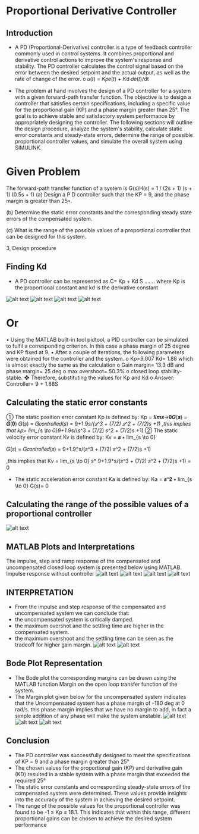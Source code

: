 # Proportional Derivative Controller

## Introduction

- A PD (Proportional-Derivative) controller is a type of feedback controller commonly 
used in control systems. It combines proportional and derivative control actions to 
improve the system's response and stability. The PD controller calculates the control 
signal based on the error between the desired setpoint and the actual output, as 
well as the rate of change of the error.
o 𝑢(𝑡) = 𝐾𝑝𝑒(𝑡) + 𝐾d 𝑑𝑒(𝑡)/dt



- The problem at hand involves the design of a PD controller for a system with a given forward-path transfer function. The objective is to design a controller that satisfies certain specifications, including a specific value for the proportional gain (KP) and a 
phase margin greater than 25°. The goal is to achieve stable and satisfactory system 
performance by appropriately designing the controller. The following sections will 
outline the design procedure, analyze the system's stability, calculate static error 
constants and steady-state errors, determine the range of possible proportional 
controller values, and simulate the overall system using SIMULINK.

# Given Problem 
The forward-path transfer function of a system is 
G(s)H(s) = 1 / (2s + 1) (s + 1) (0.5s + 1) 
(a) Design a P D controller such that the KP = 9, and the phase margin is greater than 25◦.
 
 (b) Determine the static error constants and the corresponding steady state errors of the 
compensated system. 

(c) What is the range of the possible values of a proportional controller that can be designed 
for this system.


3, Design procedure
## Finding Kd
- A PD controller can be represented as 
 C= Kp + Kd S ……. where Kp is the proportional constant and kd is the derivative constant
  

![alt text](image.png)
![alt text](image-1.png)
![alt text](image-2.png)
![alt text](image-3.png) 

# Or 
• Using the MATLAB built-in tool pidtool, a PID controller can be simulated to fulfil a 
corresponding criterion. In this case a phase margin of 25 degree and KP fixed at 9.
• After a couple of iterations, the following parameters were obtained for the 
controller and the system.
o Kp=9.007 Kd= 1.88 which is almost exactly the same as the calculation
o Gain margin= 13.3 dB and phase margin= 25 deg
o max overshoot= 50.3%
o closed loop stability- stable.
❖ Therefore, substituting the values for Kp and Kd 
o Answer: Controller= 9 + 1.88S
## Calculating the static error constants
① The static position error constant Kp is defined by:
 Kp = 𝒍𝒊𝒎𝒔→𝟎𝑮(𝒔) = 𝑮(𝟎)
𝐺(𝑠) = 𝐺𝑐𝑜𝑛𝑡𝑟𝑜𝑙𝑙𝑒𝑑(𝑠) = 9+1.9*s/(𝑠^3 + (7/2) 𝑠^2 + (7/2)s +1) ,this implies that 
kp= lim_{s \to 0}9+1.9*s/(𝑠^3 + (7/2) 𝑠^2 + (7/2)s +1)
② The static velocity error constant Kv is defined by:
 Kv = 𝒔 ∗ lim_{s \to 0}

 𝐺(𝑠) = 𝐺𝑐𝑜𝑛𝑡𝑟𝑜𝑙𝑙𝑒𝑑(𝑠) = 9+1.9*s/(𝑠^3 + (7/2) 𝑠^2 + (7/2)s +1)

,this implies that 
Kv = lim_{s \to 0} s* 9+1.9*s/(𝑠^3 + (7/2) 𝑠^2 + (7/2)s +1) = 0

- The static acceleration error constant Ka is defined by:
 Ka = 𝒔^𝟐 ∗ lim_{s \to 0} G(s)= 0






## Calculating the range of the possible values of a proportional controller 

![alt text](image-4.png)
## MATLAB Plots and Interpretations
The impulse, step and ramp response of the compensated and uncompensated closed loop 
system is presented below using MATLAB.
Impulse response without controller
![alt text](image-5.png)
![alt text](image-6.png)
![alt text](image-7.png)
![alt text](image-8.png)
## INTERPRETATION
- From the impulse and step response of the compensated and uncompensated system we 
can conclude that:
- the uncompensated system is critically damped.
- the maximum overshot and the settling time are higher in the compensated system.
- the maximum overshoot and the settling time can be seen as the tradeoff for higher gain margin.
![alt text](image-9.png)
![alt text](image-10.png)
## Bode Plot Representation
- The Bode plot the corresponding margins can be drawn using the MATLAB function
Margin on the open loop transfer function of the system. 
- The Margin plot given below for the uncompensated system indicates that the 
Uncompensated system has a phase margin of -180 deg at 0 rad/s. this phase margin 
implies that we have no margin to add, in fact a simple addition of any phase will 
make the system unstable.
![alt text](image-11.png)
![alt text](image-12.png)
![alt text](image-13.png)

## Conclusion
- The PD controller was successfully designed to meet the specifications of KP = 9 and a 
phase margin greater than 25°
- The chosen values for the proportional gain (KP) and derivative gain (KD) resulted in a 
stable system with a phase margin that exceeded the required 25°
- The static error constants and corresponding steady-state errors of the compensated 
system were determined. These values provide insights into the accuracy of the system 
in achieving the desired setpoint.
- The range of the possible values for the proportional controller was found to be -1 ≤ Kp 
≤ 18.1. This indicates that within this range, different proportional gains can be chosen 
to achieve the desired system performance
